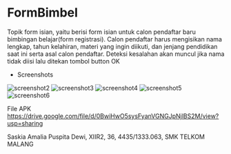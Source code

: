 # FormBimbel

Topik form isian, yaitu berisi form isian untuk calon pendaftar baru bimbingan belajar(form registrasi).
Calon pendaftar harus mengisikan nama lengkap, tahun kelahiran, materi yang ingin diikuti, dan
jenjang pendidikan saat ini serta asal calon pendaftar.
Deteksi kesalahan akan muncul jika nama tidak diisi lalu ditekan tombol button OK

* Screenshots

![screenshot2](https://github.com/saskiapuspita/FormBimbel/blob/master/Screenshot_2016-09-11-21-43-33.png)
![screenshot3](https://github.com/saskiapuspita/FormBimbel/blob/master/Screenshot_2016-09-11-21-43-50.png)
![screenshot4](https://github.com/saskiapuspita/FormBimbel/blob/master/Screenshot_2016-09-11-21-44-01.png)
![screenshot5](https://github.com/saskiapuspita/FormBimbel/blob/master/Screenshot_2016-10-15-13-05-33.png)
![screenshot6](https://github.com/saskiapuspita/FormBimbel/blob/master/Screenshot_2016-10-15-13-05-36.png)


File APK
https://drive.google.com/file/d/0BwiHwO5sysFyanVGNGJpNjlBS2M/view?usp=sharing

Saskia Amalia Puspita Dewi, XIIR2, 36, 4435/1333.063, SMK TELKOM MALANG

